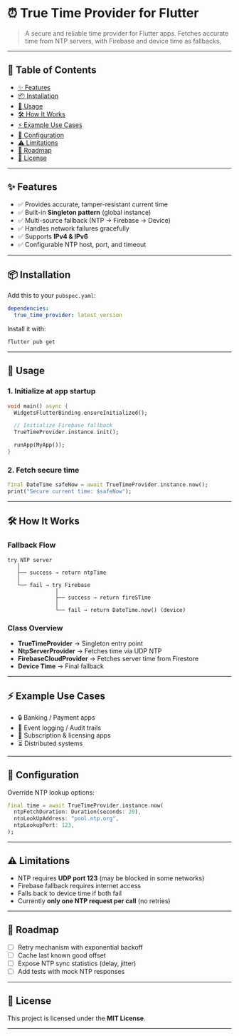 # ⏰ True Time Provider for Flutter

> A secure and reliable time provider for Flutter apps.
> Fetches accurate time from NTP servers, with Firebase and device time as fallbacks.

---

## 📖 Table of Contents

* [✨ Features](#-features)
* [📦 Installation](#-installation)
* [🚀 Usage](#-usage)
* [🛠 How It Works](#-how-it-works)
* [⚡ Example Use Cases](#-example-use-cases)
* [🔧 Configuration](#-configuration)
* [⚠️ Limitations](#️-limitations)
* [🔮 Roadmap](#-roadmap)
* [📄 License](#-license)

---

## ✨ Features

* ✅ Provides accurate, tamper-resistant current time
* ✅ Built-in **Singleton pattern** (global instance)
* ✅ Multi-source fallback (NTP → Firebase → Device)
* ✅ Handles network failures gracefully
* ✅ Supports **IPv4 & IPv6**
* ✅ Configurable NTP host, port, and timeout

---

## 📦 Installation

Add this to your `pubspec.yaml`:

```yaml
dependencies:
  true_time_provider: latest_version
```

Install it with:

```bash
flutter pub get
```

---

## 🚀 Usage

### 1. Initialize at app startup

```dart
void main() async {
  WidgetsFlutterBinding.ensureInitialized();

  // Initialize Firebase fallback
  TrueTimeProvider.instance.init();

  runApp(MyApp());
}
```

### 2. Fetch secure time

```dart
final DateTime safeNow = await TrueTimeProvider.instance.now();
print("Secure current time: $safeNow");
```

---

## 🛠 How It Works

### Fallback Flow

```
try NTP server
   │
   ├── success → return ntpTime
   │
   └── fail → try Firebase
               │
               ├── success → return fireSTime
               │
               └── fail → return DateTime.now() (device)
```

### Class Overview

* **TrueTimeProvider** → Singleton entry point
* **NtpServerProvider** → Fetches time via UDP NTP
* **FirebaseCloudProvider** → Fetches server time from Firestore
* **Device Time** → Final fallback

---

## ⚡ Example Use Cases

* 🔒 Banking / Payment apps
* 📜 Event logging / Audit trails
* 🪪 Subscription & licensing apps
* ⏳ Distributed systems

---

## 🔧 Configuration

Override NTP lookup options:

```dart
final time = await TrueTimeProvider.instance.now(
  ntpFetchDuration: Duration(seconds: 20),
  ntoLookUpAddress: "pool.ntp.org",
  ntpLookupPort: 123,
);
```

---

## ⚠️ Limitations

* NTP requires **UDP port 123** (may be blocked in some networks)
* Firebase fallback requires internet access
* Falls back to device time if both fail
* Currently **only one NTP request per call** (no retries)

---

## 🔮 Roadmap

* [ ] Retry mechanism with exponential backoff
* [ ] Cache last known good offset
* [ ] Expose NTP sync statistics (delay, jitter)
* [ ] Add tests with mock NTP responses

---

## 📄 License

This project is licensed under the **MIT License**.

---
